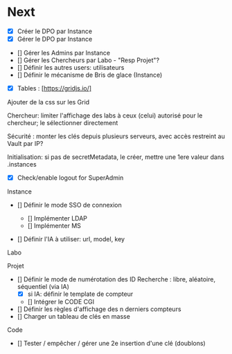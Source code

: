 # Next

- [X] Créer le DPO par Instance
- [X] Gérer le DPO par Instance
- [] Gérer les Admins par Instance
- [] Gérer les Chercheurs par Labo - "Resp Projet"?
- [] Définir les autres users: utilisateurs
- [] Définir le mécanisme de Bris de glace (Instance)

- [X] Tables : [https://gridjs.io/]

Ajouter de la css sur les Grid

Chercheur: limiter l'affichage des labs à ceux (celui) autorisé pour le chercheur; le sélectionner directement

Sécurité : monter les clés depuis plusieurs serveurs, avec accès restreint au Vault par IP?

Initialisation: si pas de secretMetadata, le créer, mettre une 1ere valeur dans .instances

- [X] Check/enable logout for SuperAdmin

Instance
- [] Définir le mode SSO de connexion
  - [] Implémenter LDAP
  - [] Implémenter MS

- [] Définir l'IA à utiliser: url, model, key

Labo

Projet
- [] Définir le mode de numérotation des ID Recherche : libre, aléatoire, séquentiel (via IA)
    - [x] si IA: définir le template de compteur
    - [] Intégrer le CODE CGI
- [] Définir les règles d'affichage des n derniers compteurs
- [] Charger un tableau de clés en masse

Code
- [] Tester / empêcher / gérer une 2e insertion d'une clé (doublons)
